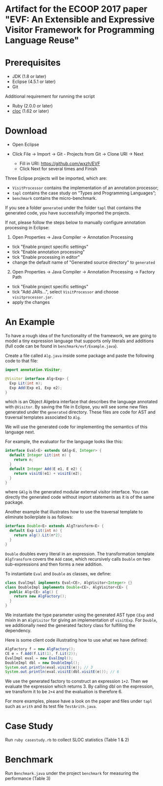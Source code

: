 # Artifact for the ECOOP 2017 paper "EVF: An Extensible and Expressive Visitor Framework for Programming Language Reuse"


Prerequisites
===================

- JDK (1.8 or later)
- Eclipse (4.5.1 or later)
- Git

Additional requirement for running the script

- Ruby (2.0.0 or later)
- [cloc](https://github.com/AlDanial/cloc) (1.62 or later)

Download
========

- Open Eclipse
- Click File -> Import -> Git - Projects from Git -> Clone URI -> Next

  - Fill in URI: https://github.com/wxzh/EVF
  - Click Next for several times and Finish

Three Eclipse projects will be imported, which are:

- `VisitProcessor` contains the implementation of an annotation processor;
- `tapl` contains the case study on “Types and Programming Languages”;
- `benchmark` contains the micro-benchmark.

If you see a folder `generated` under the folder `tapl` that contains the generated code,  you have successfully imported the projects.

If not, please follow the steps below to manually configure annotation processing in Eclipse:

1.  Open Properties -> Java Compiler -> Annotation Processing
  - tick "Enable project specific settings"
  - tick "Enable annotation processing"
  - tick "Enable processing in editor"
  - change the default name of "Generated source directory" to `generated`

2.  Open Properties -> Java Compiler -> Annotation Processing -> Factory Path
  - tick "Enable project specific settings"
  - tick "Add JARs...", select `VisitProcessor` and choose `visitprocessor.jar`.
  - apply the changes

An Example
==========

To have a rough idea of the functionality of the framework, 
we are going to model a tiny expression language that supports only literals and additions (full code can be found in `benchmark/evf/Example.java`).

Create a file called `Alg.java` inside some package and paste the following code to that file:

```java
import annotation.Visitor;

@Visitor interface Alg<Exp> {
  Exp Lit(int n);
  Exp Add(Exp e1, Exp e2);
}
```

which is an Object Algebra interface that describes the language annotated with `@Visitor`.
By saving the file in Eclipse, you will see some new files generated under the `generated` directory.
These files are code for AST and traversal templates associated to `Alg`. 

We will use the generated code for implementing the semantics of this language next.

For example, the evaluator for the language looks like this:

```java
interface Eval<E> extends GAlg<E, Integer> {
  default Integer Lit(int n) {
    return n;
  }
  default Integer Add(E e1, E e2) {
    return visitE(e1) + visitE(e2);
  }
}
```
where `GAlg` is the generated modular external visitor interface.
You can directly the generated code without import statements as it is of the same package.

Another example that illustrates how to use the traversal template to eliminate boilerplate is as follows:

```java
interface Double<E> extends AlgTransform<E> {
  default Exp Lit(int n) {
    return alg().Lit(n*2);
  }
}
```

`Double` doubles every literal in an expression. The transformation template `AlgTransform` covers the `Add` case, which recursively calls `Double` on two sub-expressions and then forms a new addition.

To instantiate `Eval` and `Double` as classes, we define:

```java
class EvalImpl implements Eval<CE>, AlgVisitor<Integer> {}
class DoubleImpl implements Double<CE>, AlgVisitor<CE> {
  public Alg<CE> alg() {
    return new AlgFactory();
  }
}
```

We instantiate the type parameter using the generated AST type `CExp` and mixin in an `AlgVisitor` for giving an implementation of `visitExp`.
For `Double`, we additionally need the generated factory class for fulfilling the dependency.

Here is some client code illustrating how to use what we have defined:

```java
AlgFactory f = new AlgFactory();
CE e = f.Add(f.Lit(1), f.Lit(2));
EvalImpl eval = new EvalImpl();
DoubleImpl dbl = new DoubleImpl();
System.out.println(eval.visitE(e)); // 3
System.out.println(eval.visitE(dbl.visitE(e))); // 6
```

We use the generated factory to construct an expression `1+2`.
Then we evaluate the expression which returns 3.
By calling dbl on the expression, we transform it to be `2+4` and the evaluation is therefore 6.

For more examples, please have a look on the paper and files under `tapl` such as `arith` and its test file `TestArith.java`.

Case Study
===

Run `ruby casestudy.rb` to collect SLOC statistics (Table 1 & 2)

Benchmark
===

Run `Benchmark.java` under the project `benchmark` for measuring the performance (Table 3)
